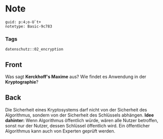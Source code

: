 # Note
```
guid: p:4;o-U`t+
notetype: Basic-9c783
```

### Tags
```
datenschutz::02_encryption
```

## Front
Was sagt <b>Kerckhoff's Maxime</b> aus? Wie findet es Anwendung in
der <b>Kryptographie</b>?

## Back
Die Sicherheit eines Kryptosystems darf nicht von der Sicherheit
des Algorithmus, sondern von der Sicherheit des Schlüssels
abhängen. <b>Idee dahinter:</b> Wenn Algorithmus öffentlich würde,
wären alle Nutzer betroffen, sonst nur der Nutzer, dessen Schlüssel
öffentlich wird. Ein öffentlicher Algorithmus kann auch von
Experten geprüft werden.
